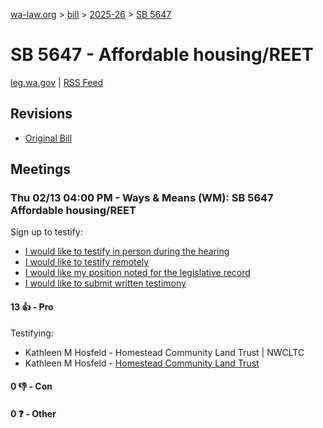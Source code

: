 [wa-law.org](/) > [bill](/bill/) > [2025-26](/bill/2025-26/) > [SB 5647](/bill/2025-26/sb/5647/)

# SB 5647 - Affordable housing/REET
[leg.wa.gov](https://app.leg.wa.gov/billsummary?BillNumber=5647&Year=2025&Initiative=false) | [RSS Feed](./rss.xml)

## Revisions
* [Original Bill](1/)

## Meetings
### Thu 02/13 04:00 PM - Ways & Means (WM): SB 5647 Affordable housing/REET
Sign up to testify:
* [I would like to testify in person during the hearing](https://app.leg.wa.gov/csi/Testifier/Add?chamber=House&mId=32734&aId=163742&caId=25759&tId=1)
* [I would like to testify remotely](https://app.leg.wa.gov/csi/Testifier/Add?chamber=House&mId=32734&aId=163742&caId=25759&tId=2)
* [I would like my position noted for the legislative record](https://app.leg.wa.gov/csi/Testifier/Add?chamber=House&mId=32734&aId=163742&caId=25759&tId=3)
* [I would like to submit written testimony](https://app.leg.wa.gov/csi/Testifier/Add?chamber=House&mId=32734&aId=163742&caId=25759&tId=4)

#### 13 👍 - Pro
Testifying:
* Kathleen M Hosfeld - Homestead Community Land Trust | NWCLTC
* Kathleen M Hosfeld - [Homestead Community Land Trust](/org/homestead_community_land_trust/)

#### 0 👎 - Con

#### 0 ❓ - Other
